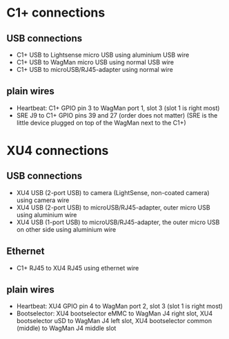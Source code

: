 

# C1+ connections

## USB connections

- C1+ USB to Lightsense micro USB using aluminium USB wire
- C1+ USB to WagMan micro USB using normal USB wire
- C1+ USB to microUSB/RJ45-adapter using normal wire

## plain wires
- Heartbeat: C1+ GPIO pin 3 to WagMan port 1, slot 3 (slot 1 is right most)
- SRE J9 to C1+ GPIO pins 39 and 27 (order does not matter) (SRE is the little device plugged on top of the WagMan next to the C1+) 


# XU4 connections

## USB connections
- XU4 USB (2-port USB) to camera (LightSense, non-coated camera) using camera wire
- XU4 USB (2-port USB) to microUSB/RJ45-adapter, outer micro USB using aluminium wire
- XU4 USB (1-port USB) to microUSB/RJ45-adapter, the outer micro USB on other side using aluminium wire


## Ethernet
- C1+ RJ45 to XU4 RJ45 using ethernet wire

## plain wires
- Heartbeat: XU4 GPIO pin 4 to WagMan port 2, slot 3 (slot 1 is right most)
- Bootselector: XU4 bootselector eMMC to WagMan J4 right slot, XU4 bootselector uSD to WagMan J4 left slot, XU4 bootselector common (middle) to WagMan J4 middle slot

